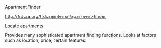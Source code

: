 Apartment Finder

http://frdcsa.org/frdcsa/internal/apartment-finder

Locate apartments

Provides many sophisticated apartment finding functions.  Looks at
factors such as location, price, certain features.
